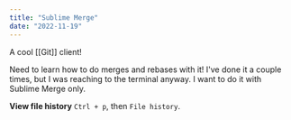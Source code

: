 ```yaml
---
title: "Sublime Merge"
date: "2022-11-19"
---
```


A cool [[Git]] client!

Need to learn how to do merges and rebases with it! I've done it a couple times, but I was reaching to the terminal anyway. I want to do it with Sublime Merge only.

**View file history**
`Ctrl + p`, then `File history`.